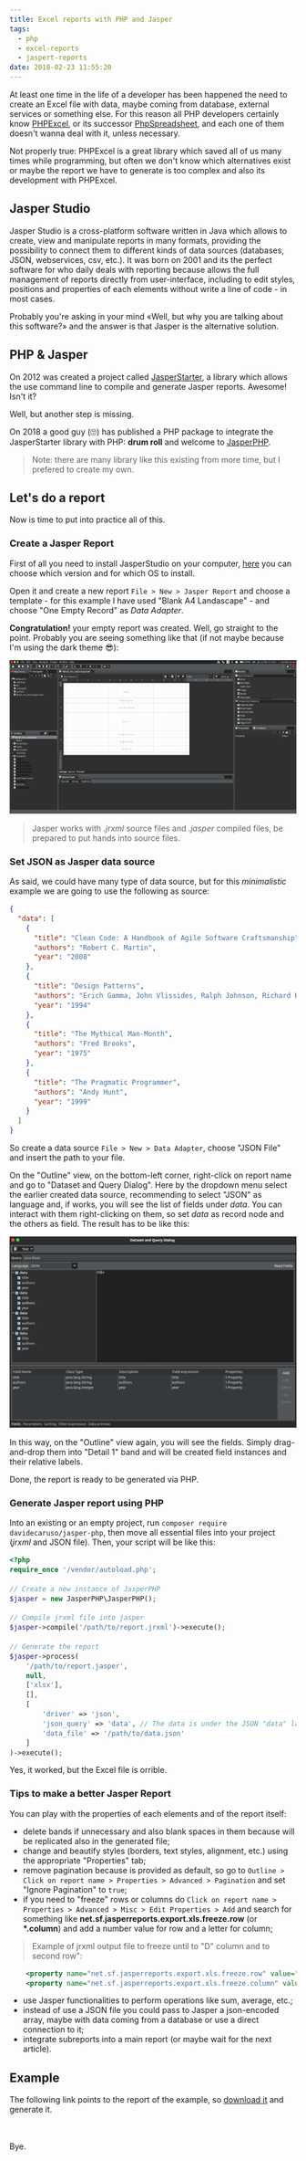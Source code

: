 ```yaml
---
title: Excel reports with PHP and Jasper
tags:
  - php
  - excel-reports
  - jaspert-reports
date: 2018-02-23 11:55:20
---
```



At least one time in the life of a developer has been happened the need to create an Excel file with data, maybe coming from database, external services or something else. For this reason all PHP developers certainly know [PHPExcel](https://github.com/PHPOffice/PHPExcel), or its successor [PhpSpreadsheet](https://github.com/PHPOffice/PhpSpreadsheet), and each one of them doesn't wanna deal with it, unless necessary.

Not properly true: PHPExcel is a great library which saved all of us many times while programming, but often we don't know which alternatives exist or maybe the report we have to generate is too complex and also its development with PHPExcel.

## Jasper Studio
Jasper Studio is a cross-platform software written in Java which allows to create, view and manipulate reports in many formats, providing the possibility to connect them to different kinds of data sources (databases, JSON, webservices, csv, etc.).
It was born on 2001 and its the perfect software for who daily deals with reporting because allows the full management of reports directly from user-interface, including to edit styles, positions and properties of each elements without write a line of code - in most cases. 

Probably you're asking in your mind «Well, but why you are talking about this software?» and the answer is that Jasper is the alternative solution.

## PHP & Jasper
On 2012 was created a project called [JasperStarter](http://jasperstarter.cenote.de/), a library which allows the use command line to compile and generate Jasper reports. Awesome! Isn't it?

Well, but another step is missing.

On 2018 a good guy (:roll_eyes:) has published a PHP package to integrate the JasperStarter library with PHP: **drum roll** and welcome to [JasperPHP](https://github.com/davidecaruso/jasper-php).

> Note: there are many library like this existing from more time, but I prefered to create my own.

## Let's do a report
Now is time to put into practice all of this.

### Create a Jasper Report
First of all you need to install JasperStudio on your computer, [here](https://community.jaspersoft.com/project/jaspersoft-studio/releases) you can choose which version and for which OS to install.

Open it and create a new report `File > New > Jasper Report` and choose a template - for this example I have used "Blank A4 Landascape" - and choose "One Empty Record" as *Data Adapter*. 

**Congratulation!** your empty report was created. Well, go straight to the point.
Probably you are seeing something like that (if not maybe because I'm using the dark theme :sunglasses:):

![Jasper Studio #1](/images/2018-02-22-jasper-studio-1.png "Jasper Studio #1")

> Jasper works with *.jrxml* source files and *.jasper* compiled files, be prepared to put hands into source files.

### Set JSON as Jasper data source
As said, we could have many type of data source, but for this *minimalistic* example we are going to use the following as source:
```json
{
  "data": [
    {
      "title": "Clean Code: A Handbook of Agile Software Craftsmanship",
      "authors": "Robert C. Martin",
      "year": "2008"
    },
    {
      "title": "Design Patterns",
      "authors": "Erich Gamma, John Vlissides, Ralph Johnson, Richard Helm",
      "year": "1994"
    },
    {
      "title": "The Mythical Man-Month",
      "authors": "Fred Brooks",
      "year": "1975"
    },
    {
      "title": "The Pragmatic Programmer",
      "authors": "Andy Hunt",
      "year": "1999"
    }
  ]
}
```
So create a data source `File > New > Data Adapter`, choose "JSON File" and insert the path to your file.

On the "Outline" view, on the bottom-left corner, right-click on report name and go to "Dataset and Query Dialog". Here by the dropdown menu select the earlier created data source, recommending to select "JSON" as language and, if works, you will see the list of fields under *data*. You can interact with them right-clicking on them, so set *data* as record node and the others as field. The result has to be like this:

![Jasper Studio #2](/images/2018-02-22-jasper-studio-2.png "Jasper Studio #2")

In this way, on the "Outline" view again, you will see the fields. Simply drag-and-drop them into "Detail 1" band and will be created field instances and their relative labels.

Done, the report is ready to be generated via PHP.

### Generate Jasper report using PHP
Into an existing or an empty project, run `composer require davidecaruso/jasper-php`, then move all essential files into your project (*jrxml* and JSON file). Then, your script will be like this:

```php
<?php
require_once '/vendor/autoload.php';

// Create a new instance of JasperPHP
$jasper = new JasperPHP\JasperPHP();

// Compile jrxml file into jasper
$jasper->compile('/path/to/report.jrxml')->execute();

// Generate the report
$jasper->process(
    '/path/to/report.jasper',
    null,
    ['xlsx'],
    [],
    [
        'driver' => 'json',
        'json_query' => 'data', // The data is under the JSON "data" layer
        'data_file' => '/path/to/data.json'
    ]
)->execute();
```

Yes, it worked, but the Excel file is orrible.

### Tips to make a better Jasper Report
You can play with the properties of each elements and of the report itself:
- delete bands if unnecessary and also blank spaces in them because will be replicated also in the generated file;
- change and beautify styles (borders, text styles, alignment, etc.) using the appropriate "Properties" tab;
- remove pagination because is provided as default, so go to `Outline > Click on report name > Properties > Advanced > Pagination` and set "Ignore Pagination" to `true`;
- if you need to "freeze" rows or columns do `Click on report name > Properties > Advanced > Misc > Edit Properties > Add` and search for something like **net.sf.jasperreports.export.xls.freeze.row** (or **\*.column**) and add a number value for row and a letter for column;
> Example of jrxml output file to freeze until to "D" column and to second row":
```xml
	<property name="net.sf.jasperreports.export.xls.freeze.row" value="3"/>
	<property name="net.sf.jasperreports.export.xls.freeze.column" value="E"/>
```
- use Jasper functionalities to perform operations like sum, average, etc.;
- instead of use a JSON file you could pass to Jasper a json-encoded array, maybe with data coming from a database or use a direct connection to it;
- integrate subreports into a main report (or maybe wait for the next article).

## Example
The following link points to the report of the example, so [download it](http://s000.tinyupload.com/?file_id=94589912227645439654) and generate it.

<br><br>Bye.